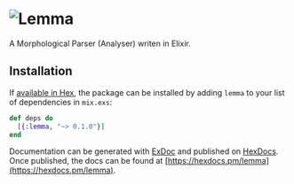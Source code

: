 # <img src="http://cs.mcgill.ca/~mxia3/images/lemma.png" alt="Lemma">

A Morphological Parser (Analyser) writen in Elixir.

## Installation

If [available in Hex](https://hex.pm/docs/publish), the package can be installed
by adding `lemma` to your list of dependencies in `mix.exs`:

```elixir
def deps do
  [{:lemma, "~> 0.1.0"}]
end
```

Documentation can be generated with [ExDoc](https://github.com/elixir-lang/ex_doc)
and published on [HexDocs](https://hexdocs.pm). Once published, the docs can
be found at [https://hexdocs.pm/lemma](https://hexdocs.pm/lemma).


